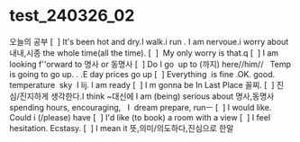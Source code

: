 # test_240326_02
오늘의 공부
[  ] It's been hot and dry.I walk.i run . I am nervoue.i worry about 내내,시종 the whole time(all the time).
[  ]  My only worry is that.q
[  ] I am looking f''orward to 명사 or 동명사
[  ] Do I go  up to (까지) here//him//
  Temp is going to go up. . .E day prices go up
[  ] Everything  is fine .OK. good. temperature  sky  I lij. I am ready
[  ] I m gonna be In Last Place 꼴찌.
[  ] 진심/진지하게 생각한다.I think ~대신에 I am (being) serious about 명사,동명사 spending hours, encouraging, 
  I  dream prepare, runㅡ
[  ] I would like. Could i (/please) have
[  ] I'd like (to book) a room with a view
[  ] I feel  hesitation. Ecstasy.
[  ] I mean it 뜻,의미/의도하다,진심으로 한말
